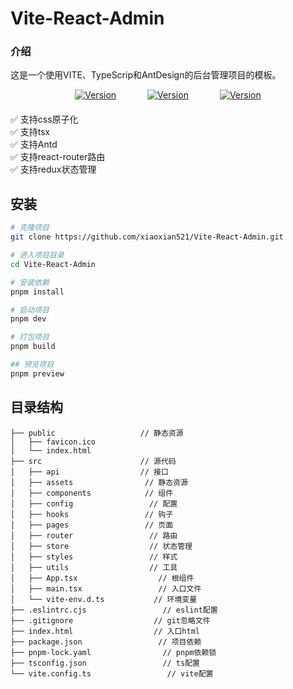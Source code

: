 # Vite-React-Admin

### 介绍

这是一个使用VITE、TypeScrip和AntDesign的后台管理项目的模板。

<div style="display:flex;justify-content: center;gap:50px;
margin-bottom:20px;
">
<a href="https://www.npmjs.com/package/vue"><img src="https://img.shields.io/badge/pnpm-8.15.5-blue.svg" alt="Version"></a>
<a href="https://www.npmjs.com/package/vue"><img src="https://img.shields.io/badge/vite-5.2.8-light.svg" alt="Version"></a>
<a href="https://www.npmjs.com/package/vue"><img src="https://img.shields.io/badge/react-18.2.0-blue.svg" alt="Version"></a>
</div>

✅ 支持css原子化<br/>
✅ 支持tsx<br/>
✅ 支持Antd<br/>
✅ 支持react-router路由<br/>
✅ 支持redux状态管理<br/>

## 安装

```bash
# 克隆项目
git clone https://github.com/xiaoxian521/Vite-React-Admin.git

# 进入项目目录
cd Vite-React-Admin

# 安装依赖
pnpm install

# 启动项目
pnpm dev

# 打包项目
pnpm build

## 预览项目
pnpm preview
```

## 目录结构

```
├── public                   // 静态资源
│   ├── favicon.ico
│   └── index.html
├── src                      // 源代码
│   ├── api                  // 接口
│   ├── assets                // 静态资源
│   ├── components            // 组件
│   ├── config                 // 配置
│   ├── hooks                 // 钩子
│   ├── pages                 // 页面
│   ├── router                 // 路由
│   ├── store                  // 状态管理
│   ├── styles                 // 样式
│   ├── utils                  // 工具
│   ├── App.tsx                  // 根组件
│   ├── main.tsx                 // 入口文件
│   └── vite-env.d.ts           // 环境变量
├── .eslintrc.cjs                 // eslint配置
├── .gitignore                  // git忽略文件
├── index.html                  // 入口html
├── package.json                 // 项目依赖
├── pnpm-lock.yaml                // pnpm依赖锁
├── tsconfig.json                 // ts配置
└── vite.config.ts                 // vite配置
```
  
